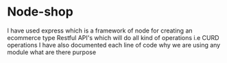 # Node-shop
I have used express  which is a framework of node for creating an ecommerce type Restful API's which will do all kind of operations i.e  CURD operations
I have also documented each line of code why we are using any module what are there purpose
